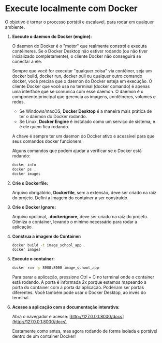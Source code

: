 # Execute localmente com Docker

O objetivo é tornar o processo portátil e escalavel, para rodar em qualquer ambiente.

1. **Execute o daemon do Docker (engine):**

    O daemon do Docker é o "motor" que realmente constrói e executa contêineres.
    Se o Docker Desktop não estiver rodando (ou não tiver inicializado completamente), o cliente Docker não conseguirá se conectar a ele.

    Sempre que você for executar "qualquer coisa" via contêiner, seja um docker build, docker run, docker pull ou qualquer outro comando docker, você precisa que o daemon do Docker esteja em execução. O cliente Docker que você usa no terminal (docker comando) é apenas uma interface que se comunica com esse daemon. O daemon é o componente principal que gerencia as imagens, contêineres, volumes e redes.

    - Se Windows/macOS, **Docker Desktop** é a maneira mais prática de ter o daemon do Docker rodando.
    - Se Linux, **Docker Engine** é instalado como um serviço de sistema, e é ele quem fica rodando.

    A chave é sempre ter um daemon do Docker ativo e acessível para que seus comandos docker funcionem.

    Alguns comandos que podem ajudar a verificar se o Docker está rodando:

    ```sh
    docker info
    docker ps .
    docker images
    ```

2. **Crie o Dockerfile:**

    Arquivo obrigatório, **Dockerfile**, sem a extensão, deve ser criado na raiz do projeto.
    Defini a imagem do container a ser construído.

3. **Crie o Docker Ignore:**

    Arquivo opcional, **.dockerignore**, deve ser criado na raiz do projeto.
    Otimiza o container, levando o minimo necessário para rodar a aplicação.

4. **Construa a imagem do Container:**

    ```sh
    docker build -t image_school_app .
    docker images
    ```

5. **Execute o container:**

    ```sh
    docker run -p 8000:8000 image_school_app
    ```

    Para parar a aplicação, pressione Ctrl + C no terminal onde o container está rodando.
    A porta é informada 2x porque estamos mapeando a porta do container com a porta da aplicação.
    Poderiam ser portas diferentes.
    Você também pode usar o Docker Desktop, ao invés do terminal.

6. **Acesse a aplicação com a documentação interativa:**

    Abra o navegador e acesse: [http://127.0.0.1:8000/docs](http://127.0.0.1:8000/docs)

    Exatamente como antes, mas agora rodando de forma isolada e portável dentro de um container Docker!
